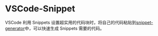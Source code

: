 # VSCode-Snippet
VSCode 利用 Snippets 设置超实用的代码块时，将自己的代码粘贴到[snippet-generator](https://snippet-generator.app/)中，可以快速生成 Snippets 需要的代码。

